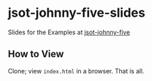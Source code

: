 # jsot-johnny-five-slides
Slides for the Examples at [jsot-johnny-five](https://github.com/lyzadanger/jsot-johnny-five)

## How to View

Clone; view `index.html` in a browser. That is all.
